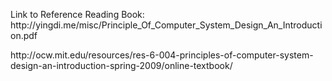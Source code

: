 <p>Link to Reference Reading Book: http://yingdi.me/misc/Principle_Of_Computer_System_Design_An_Introduction.pdf</p>
<p>http://ocw.mit.edu/resources/res-6-004-principles-of-computer-system-design-an-introduction-spring-2009/online-textbook/</p>

